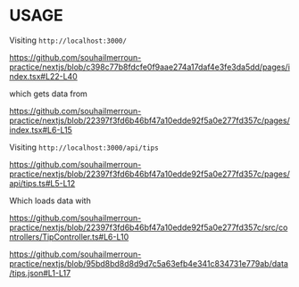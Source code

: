 # USAGE

Visiting `http://localhost:3000/`

https://github.com/souhailmerroun-practice/nextjs/blob/c398c77b8fdcfe0f9aae274a17daf4e3fe3da5dd/pages/index.tsx#L22-L40

which gets data from 

https://github.com/souhailmerroun-practice/nextjs/blob/22397f3fd6b46bf47a10edde92f5a0e277fd357c/pages/index.tsx#L6-L15

Visiting `http://localhost:3000/api/tips`

https://github.com/souhailmerroun-practice/nextjs/blob/22397f3fd6b46bf47a10edde92f5a0e277fd357c/pages/api/tips.ts#L5-L12

Which loads data with

https://github.com/souhailmerroun-practice/nextjs/blob/22397f3fd6b46bf47a10edde92f5a0e277fd357c/src/controllers/TipController.ts#L6-L10

https://github.com/souhailmerroun-practice/nextjs/blob/95bd8bd8d8d9d7c5a63efb4e341c834731e779ab/data/tips.json#L1-L17